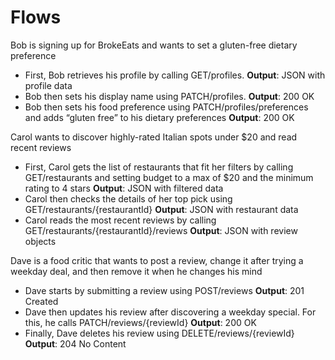 # Flows

Bob is signing up for BrokeEats and wants to set a gluten-free dietary preference

- First, Bob retrieves his profile by calling GET/profiles.  **Output**: JSON with profile data
- Bob then sets his display name using PATCH/profiles.  **Output**: 200 OK
- Bob then sets his food preference using PATCH/profiles/preferences and adds “gluten free” to his dietary preferences  **Output**: 200 OK


Carol wants to discover highly-rated Italian spots under $20 and read recent reviews

- First, Carol gets the list of restaurants that fit her filters by calling GET/restaurants and setting budget to a max of $20 and the minimum rating to 4 stars **Output**: JSON with filtered data
- Carol then checks the details of her top pick using GET/restaurants/{restaurantId}  **Output**: JSON with restaurant data
- Carol reads the most recent reviews by calling GET/restaurants/{restaurantId}/reviews  **Output**: JSON with review objects

Dave is a food critic that wants to post a review, change it after trying a weekday deal, and then remove it when he changes his mind

- Dave starts by submitting a review using POST/reviews  **Output**: 201 Created
- Dave then updates his review after discovering a weekday special. For this, he calls PATCH/reviews/{reviewId}  **Output**: 200 OK
- Finally, Dave deletes his review using DELETE/reviews/{reviewId}  **Output**: 204 No Content
